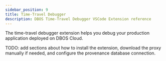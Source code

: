 ```yaml
---
sidebar_position: 9
title: Time-Travel Debugger
description: DBOS Time-Travel Debugger VSCode Extension reference
---
```


The time-travel debugger extension helps you debug your production application deployed on DBOS Cloud.

TODO: add sections about how to install the extension, download the proxy manually if needed, and configure the provenance database connection.